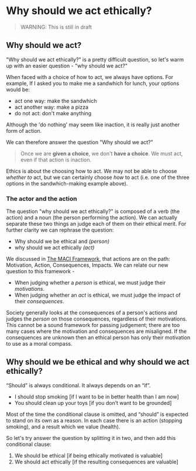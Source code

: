 # Why should we act ethically?

> WARNING: This is still in draft

## Why should we act?

"Why should we act ethically?" is a pretty difficult question, so let's warm up with an easier question - "why should we act?"

When faced with a choice of how to act, we always have options. For example, If I asked you to make me a sandwhich for lunch, your options would be:

- act one way: make the sandwhich
- act another way: make a pizza
- do not act: don't make anything

Although the 'do nothing' may seem like inaction, it is really just another form of action.

We can therefore answer the question "Why should we act?"

> Once we are **given a choice**, we don't **have a choice**. We must act, even if that action is inaction.

Ethics is about the choosing how to act. We may not be able to choose _whether to_ act, but we can certainly choose _how_ to act (i.e. one of the three options in the sandwhich-making example above).

### The actor and the action

The question "why should we act ethically?" is composed of a verb (the action) and a noun (the person performing the action). We can actually separate these two things an judge each of them on their ethical merit. For further clarity we can rephrase the question:

- Why should we be ethical and *(person)*
- why should we act ethically  *(act)*

We discussed in [The MACI Framework](/knowledge/ethics-maci), that actions are on the path: Motivation, Action, Consequences, Impacts. We can relate our new question to this framework -

- When judging whether a _person_ is ethical, we must judge their _motivations_.
- When judging whether an _act_ is ethical, we must judge the impact of their _consequences_.

Society generally looks at the consequences of a person's actions and judges the _person_ on those consequences, regardless of their motivations. This cannot be a sound framework for passing judgement; there are too many cases where the motivation and consequences are misaligned. If the consequences are unknown then an ethical person has only their motivation to use as a moral compass.

## Why should we be ethical and why should we act ethically?

“Should” is always conditional. It always depends on an “if”.

- I should stop smoking [if I want to be in better health than I am now]
- You should clean up your toys [if you don’t want to be grounded]

Most of the time the conditional clause is omitted, and “should” is expected to stand on its own as a reason. In each case there is an action (stopping smoking), and a result which we value (health).

So let's try answer the question by splitting it in two, and then add this conditional clause:

1. We should be ethical [if being ethically motivated is valuable]
2. We should act ethically [if the resulting consequences are valuable]

